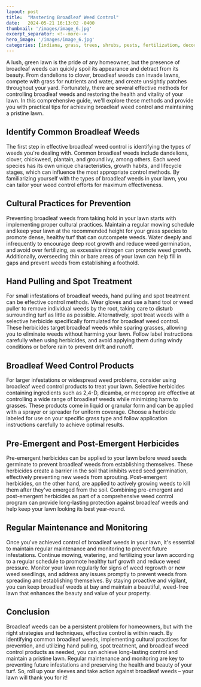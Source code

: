```yaml
---
layout: post
title:  "Mastering Broadleaf Weed Control"
date:   2024-05-21 16:13:02 -0400
thumbnail: '/images/image_6.jpg'
excerpt_separator: <!--more-->
hero_image: '/images/image_6.jpg'
categories: [indiana, grass, trees, shrubs, pests, fertilization, decoration, curb appeal, garden, flowers, recreation]
---
```

A lush, green lawn is the pride of any homeowner, but the presence of broadleaf weeds can quickly spoil its appearance and detract from its beauty.<!--more--> From dandelions to clover, broadleaf weeds can invade lawns, compete with grass for nutrients and water, and create unsightly patches throughout your yard. Fortunately, there are several effective methods for controlling broadleaf weeds and restoring the health and vitality of your lawn. In this comprehensive guide, we'll explore these methods and provide you with practical tips for achieving broadleaf weed control and maintaining a pristine lawn.

## Identify Common Broadleaf Weeds
The first step in effective broadleaf weed control is identifying the types of weeds you're dealing with. Common broadleaf weeds include dandelions, clover, chickweed, plantain, and ground ivy, among others. Each weed species has its own unique characteristics, growth habits, and lifecycle stages, which can influence the most appropriate control methods. By familiarizing yourself with the types of broadleaf weeds in your lawn, you can tailor your weed control efforts for maximum effectiveness.

## Cultural Practices for Prevention
Preventing broadleaf weeds from taking hold in your lawn starts with implementing proper cultural practices. Maintain a regular mowing schedule and keep your lawn at the recommended height for your grass species to promote dense, healthy turf that can outcompete weeds. Water deeply and infrequently to encourage deep root growth and reduce weed germination, and avoid over fertilizing, as excessive nitrogen can promote weed growth. Additionally, overseeding thin or bare areas of your lawn can help fill in gaps and prevent weeds from establishing a foothold.

## Hand Pulling and Spot Treatment
For small infestations of broadleaf weeds, hand pulling and spot treatment can be effective control methods. Wear gloves and use a hand tool or weed puller to remove individual weeds by the root, taking care to disturb surrounding turf as little as possible. Alternatively, spot treat weeds with a selective herbicide specifically formulated for broadleaf weed control. These herbicides target broadleaf weeds while sparing grasses, allowing you to eliminate weeds without harming your lawn. Follow label instructions carefully when using herbicides, and avoid applying them during windy conditions or before rain to prevent drift and runoff.

## Broadleaf Weed Control Products
For larger infestations or widespread weed problems, consider using broadleaf weed control products to treat your lawn. Selective herbicides containing ingredients such as 2,4-D, dicamba, or mecoprop are effective at controlling a wide range of broadleaf weeds while minimizing harm to grasses. These products come in liquid or granular form and can be applied with a sprayer or spreader for uniform coverage. Choose a herbicide labeled for use on your specific grass type and follow application instructions carefully to achieve optimal results.

## Pre-Emergent and Post-Emergent Herbicides
Pre-emergent herbicides can be applied to your lawn before weed seeds germinate to prevent broadleaf weeds from establishing themselves. These herbicides create a barrier in the soil that inhibits weed seed germination, effectively preventing new weeds from sprouting. Post-emergent herbicides, on the other hand, are applied to actively growing weeds to kill them after they've emerged from the soil. Combining pre-emergent and post-emergent herbicides as part of a comprehensive weed control program can provide long-lasting protection against broadleaf weeds and help keep your lawn looking its best year-round.

## Regular Maintenance and Monitoring
Once you've achieved control of broadleaf weeds in your lawn, it's essential to maintain regular maintenance and monitoring to prevent future infestations. Continue mowing, watering, and fertilizing your lawn according to a regular schedule to promote healthy turf growth and reduce weed pressure. Monitor your lawn regularly for signs of weed regrowth or new weed seedlings, and address any issues promptly to prevent weeds from spreading and establishing themselves. By staying proactive and vigilant, you can keep broadleaf weeds at bay and maintain a beautiful, weed-free lawn that enhances the beauty and value of your property.

## Conclusion
Broadleaf weeds can be a persistent problem for homeowners, but with the right strategies and techniques, effective control is within reach. By identifying common broadleaf weeds, implementing cultural practices for prevention, and utilizing hand pulling, spot treatment, and broadleaf weed control products as needed, you can achieve long-lasting control and maintain a pristine lawn. Regular maintenance and monitoring are key to preventing future infestations and preserving the health and beauty of your turf. So, roll up your sleeves and take action against broadleaf weeds – your lawn will thank you for it!

